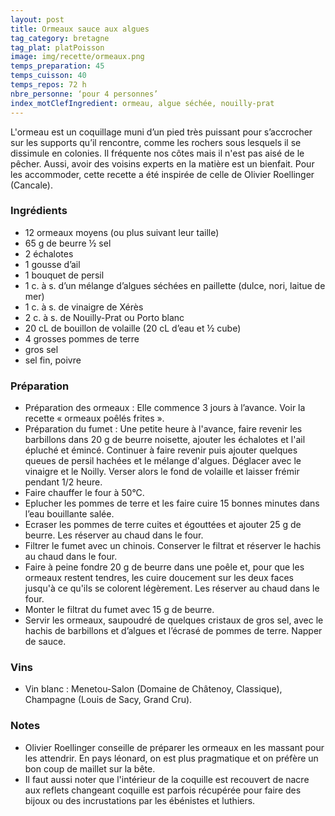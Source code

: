 ```yaml
---
layout: post
title: Ormeaux sauce aux algues
tag_category: bretagne
tag_plat: platPoisson
image: img/recette/ormeaux.png
temps_preparation: 45
temps_cuisson: 40
temps_repos: 72 h
nbre_personne: ‘pour 4 personnes’
index_motClefIngredient: ormeau, algue séchée, nouilly-prat
---
```

L'ormeau est un coquillage muni d’un pied très puissant pour s’accrocher sur les supports qu’il rencontre, comme les rochers sous lesquels il se dissimule en colonies. Il fréquente nos côtes mais il n'est pas aisé de le pêcher. Aussi, avoir des voisins experts en la matière est un bienfait. Pour les accommoder, cette recette a été inspirée de celle de Olivier Roellinger (Cancale).

### Ingrédients
* 12 ormeaux moyens (ou plus suivant leur taille)
* 65 g de beurre ½ sel
* 2 échalotes
* 1 gousse d’ail
* 1 bouquet de persil
* 1 c. à s. d’un mélange d’algues séchées en paillette (dulce, nori, laitue de mer)
* 1 c. à s. de vinaigre de Xérès
* 2 c. à s. de Nouilly-Prat ou Porto blanc
* 20 cL de bouillon de volaille (20 cL d’eau et ½ cube)
* 4 grosses pommes de terre
* gros sel
* sel fin, poivre

### Préparation
* Préparation des ormeaux : Elle commence 3 jours à l’avance. Voir la recette « ormeaux poêlés frites ».
* Préparation du fumet : Une petite heure à l'avance, faire revenir les barbillons dans 20 g de beurre noisette, ajouter les échalotes et l'ail épluché et émincé. Continuer à faire revenir puis ajouter quelques queues de persil hachées et le mélange d'algues. Déglacer avec le vinaigre et le Noilly. Verser alors le fond de volaille et laisser frémir pendant 1/2 heure.
* Faire chauffer le four à 50°C.
* Eplucher les pommes de terre et les faire cuire 15 bonnes minutes dans l’eau bouillante salée.
* Ecraser les pommes de terre cuites et égouttées et ajouter 25 g de beurre. Les réserver au chaud dans le four.
* Filtrer le fumet avec un chinois. Conserver le filtrat et réserver le hachis au chaud dans le four.
* Faire à peine fondre 20 g de beurre dans une poêle et, pour que les ormeaux restent tendres, les cuire doucement sur les deux faces jusqu'à ce qu'ils se colorent légèrement. Les réserver au chaud dans le four.
* Monter le filtrat du fumet avec 15 g de beurre.
* Servir les ormeaux, saupoudré de quelques cristaux de gros sel, avec le hachis de barbillons et d’algues et l’écrasé de pommes de terre. Napper de sauce.  

### Vins
* Vin blanc : Menetou-Salon (Domaine de Châtenoy, Classique), Champagne (Louis de Sacy, Grand Cru).

### Notes
* Olivier Roellinger conseille de préparer les ormeaux en les massant pour les attendrir. En pays léonard, on est plus pragmatique et on préfère un bon coup de maillet sur la bête.
* Il faut aussi noter que l'intérieur de la coquille est recouvert de nacre aux reflets changeant coquille est parfois récupérée pour faire des bijoux ou des incrustations par les ébénistes et luthiers.
